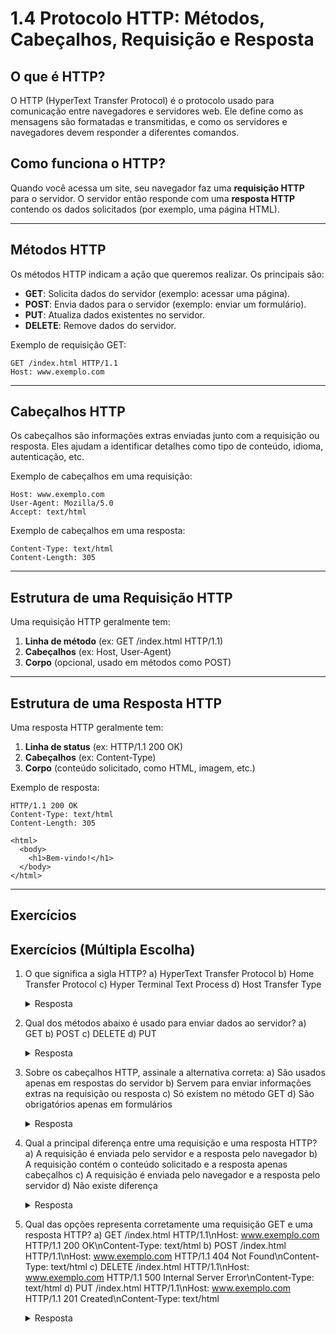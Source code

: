 # 1.4 Protocolo HTTP: Métodos, Cabeçalhos, Requisição e Resposta

## O que é HTTP?
O HTTP (HyperText Transfer Protocol) é o protocolo usado para comunicação entre navegadores e servidores web. Ele define como as mensagens são formatadas e transmitidas, e como os servidores e navegadores devem responder a diferentes comandos.

## Como funciona o HTTP?
Quando você acessa um site, seu navegador faz uma **requisição HTTP** para o servidor. O servidor então responde com uma **resposta HTTP** contendo os dados solicitados (por exemplo, uma página HTML).

---

## Métodos HTTP
Os métodos HTTP indicam a ação que queremos realizar. Os principais são:

- **GET**: Solicita dados do servidor (exemplo: acessar uma página).
- **POST**: Envia dados para o servidor (exemplo: enviar um formulário).
- **PUT**: Atualiza dados existentes no servidor.
- **DELETE**: Remove dados do servidor.

Exemplo de requisição GET:
```
GET /index.html HTTP/1.1
Host: www.exemplo.com
```

---

## Cabeçalhos HTTP
Os cabeçalhos são informações extras enviadas junto com a requisição ou resposta. Eles ajudam a identificar detalhes como tipo de conteúdo, idioma, autenticação, etc.

Exemplo de cabeçalhos em uma requisição:
```
Host: www.exemplo.com
User-Agent: Mozilla/5.0
Accept: text/html
```

Exemplo de cabeçalhos em uma resposta:
```
Content-Type: text/html
Content-Length: 305
```

---

## Estrutura de uma Requisição HTTP
Uma requisição HTTP geralmente tem:
1. **Linha de método** (ex: GET /index.html HTTP/1.1)
2. **Cabeçalhos** (ex: Host, User-Agent)
3. **Corpo** (opcional, usado em métodos como POST)

---

## Estrutura de uma Resposta HTTP
Uma resposta HTTP geralmente tem:
1. **Linha de status** (ex: HTTP/1.1 200 OK)
2. **Cabeçalhos** (ex: Content-Type)
3. **Corpo** (conteúdo solicitado, como HTML, imagem, etc.)

Exemplo de resposta:
```
HTTP/1.1 200 OK
Content-Type: text/html
Content-Length: 305

<html>
  <body>
    <h1>Bem-vindo!</h1>
  </body>
</html>
```

---

## Exercícios

## Exercícios (Múltipla Escolha)

1. O que significa a sigla HTTP?
   a) HyperText Transfer Protocol
   b) Home Transfer Protocol
   c) Hyper Terminal Text Process
   d) Host Transfer Type
   <details><summary>Resposta</summary>
   a) HyperText Transfer Protocol
   </details>

2. Qual dos métodos abaixo é usado para enviar dados ao servidor?
   a) GET
   b) POST
   c) DELETE
   d) PUT
   <details><summary>Resposta</summary>
   b) POST
   </details>

3. Sobre os cabeçalhos HTTP, assinale a alternativa correta:
   a) São usados apenas em respostas do servidor
   b) Servem para enviar informações extras na requisição ou resposta
   c) Só existem no método GET
   d) São obrigatórios apenas em formulários
   <details><summary>Resposta</summary>
   b) Servem para enviar informações extras na requisição ou resposta
   </details>

4. Qual a principal diferença entre uma requisição e uma resposta HTTP?
   a) A requisição é enviada pelo servidor e a resposta pelo navegador
   b) A requisição contém o conteúdo solicitado e a resposta apenas cabeçalhos
   c) A requisição é enviada pelo navegador e a resposta pelo servidor
   d) Não existe diferença
   <details><summary>Resposta</summary>
   c) A requisição é enviada pelo navegador e a resposta pelo servidor
   </details>

5. Qual das opções representa corretamente uma requisição GET e uma resposta HTTP?
   a) GET /index.html HTTP/1.1\nHost: www.exemplo.com
      HTTP/1.1 200 OK\nContent-Type: text/html
   b) POST /index.html HTTP/1.1\nHost: www.exemplo.com
      HTTP/1.1 404 Not Found\nContent-Type: text/html
   c) DELETE /index.html HTTP/1.1\nHost: www.exemplo.com
      HTTP/1.1 500 Internal Server Error\nContent-Type: text/html
   d) PUT /index.html HTTP/1.1\nHost: www.exemplo.com
      HTTP/1.1 201 Created\nContent-Type: text/html
   <details><summary>Resposta</summary>
   a) GET /index.html HTTP/1.1\nHost: www.exemplo.com
      HTTP/1.1 200 OK\nContent-Type: text/html
   </details>
